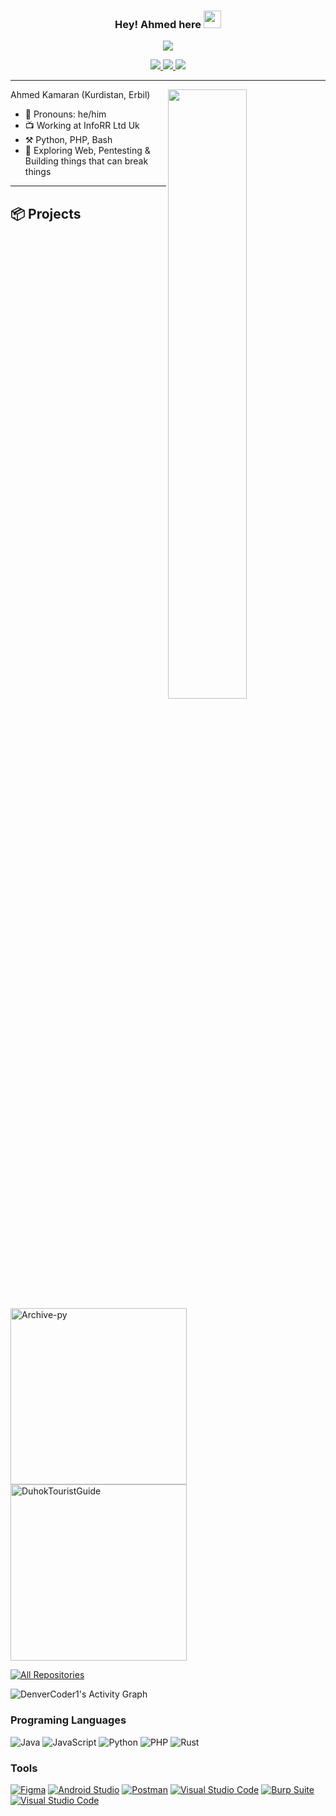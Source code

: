 <!--
                                —— Ahmed Kamaran (https://github.com/hamoshwani)
-->

<h3 align="center">
  Hey! Ahmed here
  <img src="https://media.giphy.com/media/hvRJCLFzcasrR4ia7z/giphy.gif" width="28">
</h3>


<p align="center">
  <img src="https://readme-typing-svg.herokuapp.com?color=%2336BCF7&lines=I+am+a+Cyber+Securityr+Specialist;A+software+engineer;Ready+to+learn+%2C+build+and+break">
</p>


<p align="center">
<a href="https://www.linkedin.com/in/ahmad-kamaran-a960751aa/" target="_blank" title="Linkedin">
   <img src="https://img.shields.io/badge/LinkedIn-0077B5?style=for-the-badge&logo=linkedin&logoColor=white"/>
  </a>
 <a href="instagram.com/hamoshwani" target="_blank">
   <img src="https://img.shields.io/badge/click_randomness-%23E4405F.svg?style=for-the-badge&logo=Instagram&logoColor=white"/>
  </a>
  <a href="https://mailhide.io/e/qQJNtLHN" target="_blank">
   <img src="https://img.shields.io/badge/Email%20Me-30B980?style=for-the-badge&logo=gmail&logoColor=white"/>
  </a>
</p>


---

<img align="right" width="50%" src="https://github-readme-stats.vercel.app/api?username=hamoshwani&theme=dark&show_icons=true">

Ahmed Kamaran (Kurdistan, Erbil)

-   🧑 Pronouns: he/him
-   📺 Working at InfoRR Ltd Uk
-   ⚒️ Python, PHP, Bash
-   🌱 Exploring Web, Pentesting & Building things that can break things

---

## 📦 Projects

<p align="left">
    <a href="https://github.com/hamoshwani/Archive-py"><img width="282"
            src="https://denvercoder1-github-readme-stats.vercel.app/api/pin/?username=hamoshwani&repo=Archive-py&theme=react&bg_color=1F222E&title_color=F85D7F&icon_color=F8D866&hide_border=true&show_icons=false"
            alt="Archive-py"></a>
    <a href="https://github.com/hamoshwani/DuhokTouristGuide"><img width="282"
            src="https://denvercoder1-github-readme-stats.vercel.app/api/pin/?username=hamoshwani&repo=DuhokTouristGuide&hide_border=true&bg_color=1F222E&title_color=F85D7F&icon_color=F8D866&theme=react&show_icons=false"
            alt="DuhokTouristGuide"></a>
</p>

<p align="left">
    <a href="https://github.com/hamoshwani?tab=repositories&sort=stargazers"><img alt="All Repositories"
            title="All Repositories"
            src="https://custom-icon-badges.herokuapp.com/badge/-All%20Projects-1f222e?style=for-the-badge&logoColor=white&logo=repo" /></a>
</p>


<img alt="DenverCoder1's Activity Graph" src="https://activity-graph.herokuapp.com/graph?username=hamoshwani&bg_color=1F222E&color=F8D866&line=F85D7F&point=FFFFFF&hide_border=true" />

### Programing Languages
<img alt="Java" src="https://img.shields.io/badge/Java-007396.svg?logo=java&logoColor=white&color=eb901c&labelColor=4f7b99"> <img alt="JavaScript" src="https://img.shields.io/badge/JavaScript-007396.svg?logo=javascript&logoColor=black&color=ead41c"> <img alt="Python" src="https://img.shields.io/badge/Python-007396.svg?logo=python&logoColor=f2c53c&color=346996"> <img alt="PHP" src="https://img.shields.io/badge/php-007396.svg?logo=php&logoColor=white&color=828bb4"> <img alt="Rust" src="https://img.shields.io/badge/React-007396.svg?logo=rust&logoColor=white&color=624431">


### Tools
<p>
    <a href="#"><img alt="Figma" src="https://img.shields.io/badge/Figma-F24E1E.svg?logo=figma&logoColor=white"></a>
    <a href="#"><img alt="Android Studio" src="https://img.shields.io/badge/Android%20Studio-008678.svg?logo=android-studio&logoColor=white"></a>
    <a href="#"><img alt="Postman" src="https://img.shields.io/badge/Postman-FF6C37?logo=postman&logoColor=white"></a>
    <a href="#"><img alt="Visual Studio Code" src="https://img.shields.io/badge/Visual%20Studio%20Code-0078d7.svg?logo=visual-studio-code&logoColor=white"></a>
    <a href="#"><img alt="Burp Suite" src="https://img.shields.io/badge/Burp%20Suite-F24E1E.svg?logo=d&logoColor=white"></a>
    <a href="#"><img alt="Visual Studio Code" src="https://img.shields.io/badge/Visual%20Studio%20Code-0078d7.svg?logo=visual-studio-code&logoColor=white"></a>
</p>


<p align="center">
<img src ="http://profile-counter.glitch.me/hamoshwani/count.svg" alt=""/>
<p/>

